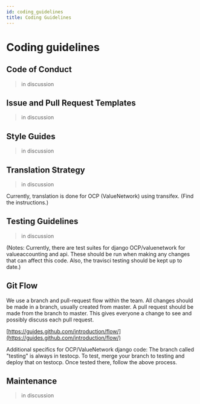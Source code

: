 ```yaml
---
id: coding_guidelines
title: Coding Guidelines
---
```


# Coding guidelines

## Code of Conduct

> in discussion

## Issue and Pull Request Templates

> in discussion

## Style Guides

> in discussion

## Translation Strategy

> in discussion

Currently, translation is done for OCP \(ValueNetwork\) using transifex. \(Find the instructions.\)

## Testing Guidelines

> in discussion

\(Notes: Currently, there are test suites for django OCP/valuenetwork for valueaccounting and api. These should be run when making any changes that can affect this code. Also, the travisci testing should be kept up to date.\)

## Git Flow

We use a branch and pull-request flow within the team. All changes should be made in a branch, usually created from master. A pull request should be made from the branch to master. This gives everyone a change to see and possibly discuss each pull request.

[https://guides.github.com/introduction/flow/](https://guides.github.com/introduction/flow/)

Additional specifics for OCP/ValueNetwork django code: The branch called "testing" is always in testocp. To test, merge your branch to testing and deploy that on testocp. Once tested there, follow the above process.

## Maintenance

> in discussion

